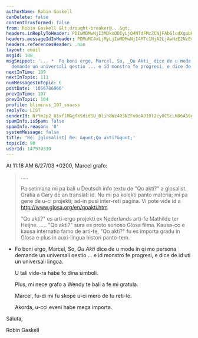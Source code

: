 ```yaml
---
authorName: Robin Gaskell
canDelete: false
contentTrasformed: false
from: Robin Gaskell &lt;drought-breaker@...&gt;
headers.inReplyToHeader: PDIwMDMwNjI3MDkxODIyLjQ4NTdFMzZCNjFAbGludXgubG9jYWw+
headers.messageIdInHeader: PDMuMC4xLjMyLjIwMDMwNjI4MTc1NjA2LjAwNzE2NzE4QHBhY2lmaWMubmV0LmF1Pg==
headers.referencesHeader: .nan
layout: email
msgId: 108
msgSnippet: '... *  Fo boni ergo, Marcel, So, _Qu Akti_ dice de u mode in qi mo persona
  demande un universali qestio ... e id monstro fe progresi, e dice de id uti un'
nextInTime: 109
nextInTopic: 111
numMessagesInTopic: 6
postDate: '1056786966'
prevInTime: 107
prevInTopic: 104
profile: bliminus_107_ssaass
replyTo: LIST
senderId: NrYmJp2_U1xflMGgfkSdidSU_Blih8Wz4O3NZFv0oAJ10l2cy0CScLNO6AS9gkNUJbsHhmsaZIWEmXT-fhomJEOhcNnxOcx2JDjoM1M5DxuO2LPD6w
spamInfo.isSpam: false
spamInfo.reason: '0'
systemMessage: false
title: 'Re: [glosalist] Re: &quot;Qo akti?&quot;'
topicId: 90
userId: 147970330
---
```


At 11:18 AM 6/27/03 +0200, Marcel grafo:
>                                         
>   .....
>
>Pa setimana mi pa bali u Deutsch info textu de "Qo akti?" a
>glosalist.  Gratia a Gary de an translati id.  Nu mi pa kolekti panto
>materia; mi pa gene de u-ci projekti; ad-in pusi inter-reti pagina.  Vi
>pote vide id a 
>  http://www.glosa.org/en/qoakti.htm 
>
>"Qo akti?" es arti-ergo projekti ex Nederlands arti-fe Mathilde ter
>Heijne.    .....
> "Qo akti?" sura es proto serioso Glosa
>filma.  Kausa-co e kausa internatio famo de arti-fe, "Qo akti?" fu es
>importa gradu in Glosa e plus in auxi-lingua histori panto-tem. 
>
*  Fo boni ergo, Marcel,
   So, _Qu Akti_ dice de u mode in qi mo persona demande un universali
qestio ... e id monstro fe progresi, e dice de id uti un universali lingua.

   U tali vide-ra habe fo dina simboli.

   Plus, mi nece grafo a Wendy te bali a fe mi gratula.

   Marcel, fu-di mi fu skope u-ci mero de tu reti-lo.

   Akorda, u-cci eveni habe mega importa.

Saluta,

Robin Gaskell


